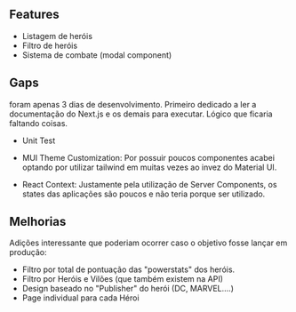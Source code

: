 ## Features

- Listagem de heróis
- Filtro de heróis
- Sistema de combate (modal component)

## Gaps

foram apenas 3 dias de desenvolvimento. Primeiro dedicado a ler a documentação do Next.js e os demais para executar. Lógico que ficaria faltando coisas.

- Unit Test

- MUI Theme Customization: Por possuir poucos componentes acabei optando por utilizar tailwind em muitas vezes ao invez do Material UI.

- React Context: Justamente pela utilização de Server Components, os states das aplicações são poucos e não teria porque ser utilizado.

## Melhorias

Adições interessante que poderiam ocorrer caso o objetivo fosse lançar em produção:

- Filtro por total de pontuação das "powerstats" dos heróis.
- Filtro por Heróis e Vilões (que também existem na API)
- Design baseado no "Publisher" do herói (DC, MARVEL....)
- Page individual para cada Héroi
